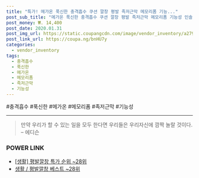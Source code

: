 ```yaml
--- 
title: "특가! 메가온 푹신한 충격흡수 쿠션 깔창 평발 족저근막 메모리폼 기능..." 
post_sub_title: "메가온 푹신한 충격흡수 쿠션 깔창 평발 족저근막 메모리폼 기능성 인솔" 
post_money: ₩. 14,400 
post_date: 2020.01.31 
post_img_url: https://static.coupangcdn.com/image/vendor_inventory/a279/4a8e81e9709677f2102d7c552d59183f2f9afc3658903aea5b847aec955b.jpg 
post_link_url: https://coupa.ng/bnHU7y 
categories: 
  - vendor_inventory 
tags: 
  - 충격흡수 
  - 푹신한 
  - 메가온 
  - 메모리폼 
  - 족저근막 
  - 기능성 
--- 
```

  #충격흡수 #푹신한 #메가온 #메모리폼 #족저근막 #기능성 
<hr> 

> 만약 우리가 할 수 있는 일을 모두 한다면 우리들은 우리자신에 깜짝 놀랄 것이다. – 에디슨 


### POWER LINK

* <a href="https://blog.naver.com/sakai111/221790914144" target="_blank"> [생활] 평발깔창 특가 순위 ~28위</a>
* <a href="https://blog.naver.com/santokki14/221790914147" target="_blank">생활 / 평발깔창 베스트 ~28위</a>

